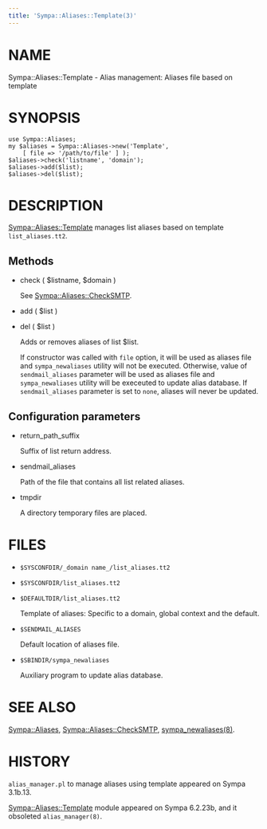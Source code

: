 ```yaml
---
title: 'Sympa::Aliases::Template(3)'
---
```


# NAME

Sympa::Aliases::Template -
Alias management: Aliases file based on template

# SYNOPSIS

    use Sympa::Aliases;
    my $aliases = Sympa::Aliases->new('Template',
        [ file => '/path/to/file' ] );
    $aliases->check('listname', 'domain');
    $aliases->add($list);
    $aliases->del($list);

# DESCRIPTION

[Sympa::Aliases::Template](./Sympa-Aliases-Template.3.md) manages list aliases based on template
`list_aliases.tt2`.

## Methods

- check ( $listname, $domain )

    See [Sympa::Aliases::CheckSMTP](./Sympa-Aliases-CheckSMTP.3.md).

- add ( $list )
- del ( $list )

    Adds or removes aliases of list $list.

    If constructor was called with `file` option, it will be used as aliases
    file and `sympa_newaliases` utility will not be executed.
    Otherwise, value of `sendmail_aliases` parameter will be used as aliases
    file and `sympa_newaliases` utility will be execeuted to update
    alias database.
    If `sendmail_aliases` parameter is set to `none`, aliases will never be
    updated.

## Configuration parameters

- return\_path\_suffix

    Suffix of list return address.

- sendmail\_aliases

    Path of the file that contains all list related aliases.

- tmpdir

    A directory temporary files are placed.

# FILES

- `$SYSCONFDIR/_domain name_/list_aliases.tt2`
- `$SYSCONFDIR/list_aliases.tt2`
- `$DEFAULTDIR/list_aliases.tt2`

    Template of aliases: Specific to a domain, global context and the default.

- `$SENDMAIL_ALIASES`

    Default location of aliases file.

- `$SBINDIR/sympa_newaliases`

    Auxiliary program to update alias database.

# SEE ALSO

[Sympa::Aliases](./Sympa-Aliases.3.md),
[Sympa::Aliases::CheckSMTP](./Sympa-Aliases-CheckSMTP.3.md),
[sympa\_newaliases(8)](./sympa_newaliases.8.md).

# HISTORY

`alias_manager.pl` to manage aliases using template appeared on
Sympa 3.1b.13.

[Sympa::Aliases::Template](./Sympa-Aliases-Template.3.md) module appeared on Sympa 6.2.23b,
and it obsoleted `alias_manager(8)`.
